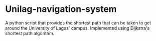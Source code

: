 # Unilag-navigation-system
A python script that provides the shortest path that can be taken to get around the University of Lagos' campus. Implemented using Dijkstra's shortest path algorithm.

